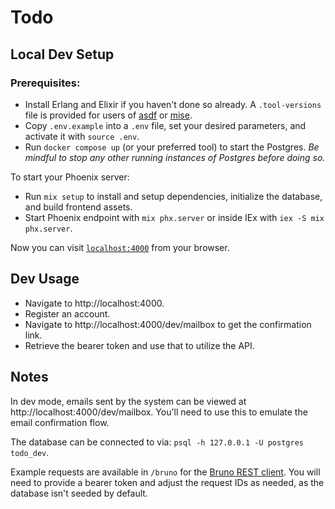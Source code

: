 # Todo

## Local Dev Setup

### Prerequisites:
  * Install Erlang and Elixir if you haven't done so already. A `.tool-versions` file is provided for users of [asdf](https://asdf-vm.com/) or [mise](https://mise.jdx.dev/).
  * Copy `.env.example` into a `.env` file, set your desired parameters, and activate it with `source .env`.
  * Run `docker compose up` (or your preferred tool) to start the Postgres. *Be mindful to stop any other running instances of Postgres before doing so.*

To start your Phoenix server:
  * Run `mix setup` to install and setup dependencies, initialize the database, and build frontend assets.
  * Start Phoenix endpoint with `mix phx.server` or inside IEx with `iex -S mix phx.server`.

Now you can visit [`localhost:4000`](http://localhost:4000) from your browser.

## Dev Usage
  * Navigate to http://localhost:4000.
  * Register an account.
  * Navigate to http://localhost:4000/dev/mailbox to get the confirmation link.
  * Retrieve the bearer token and use that to utilize the API.

## Notes
In dev mode, emails sent by the system can be viewed at http://localhost:4000/dev/mailbox. You'll need to use this to emulate the email confirmation flow.

The database can be connected to via: `psql -h 127.0.0.1 -U postgres todo_dev`.

Example requests are available in `/bruno` for the [Bruno REST client](https://www.usebruno.com/). You will need to provide a bearer token and adjust the request IDs as needed, as the database isn't seeded by default.
